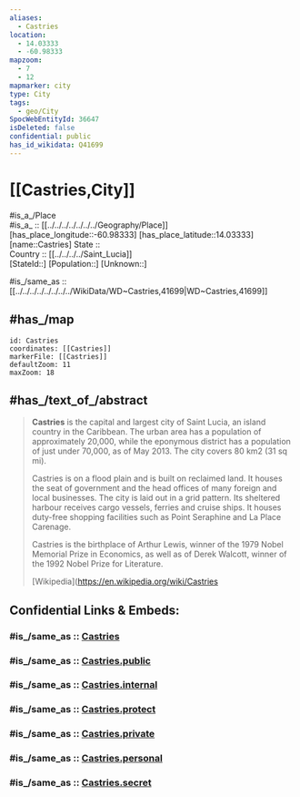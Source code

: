```yaml
---
aliases:
  - Castries
location:
  - 14.03333
  - -60.98333
mapzoom:
  - 7
  - 12
mapmarker: city
type: City
tags:
  - geo/City
SpocWebEntityId: 36647
isDeleted: false
confidential: public
has_id_wikidata: Q41699
---
```


# [[Castries,City]] 

#is_a_/Place  
#is_a_ :: [[../../../../../../../Geography/Place]] 
[has_place_longitude::-60.98333] 
[has_place_latitude::14.03333] 
[name::Castries] 
State ::  
Country :: [[../../../../Saint_Lucia]]  
[StateId::] 
[Population::] 
[Unknown::] 

#is_/same_as :: [[../../../../../../../../WikiData/WD~Castries,41699|WD~Castries,41699]] 

## #has_/map 

```leaflet
id: Castries
coordinates: [[Castries]] 
markerFile: [[Castries]] 
defaultZoom: 11 
maxZoom: 18
```



## #has_/text_of_/abstract 

> **Castries** is the capital and largest city of Saint Lucia, an island country in the Caribbean. 
> The urban area has a population of approximately 20,000, 
> while the eponymous district has a population of just under 70,000, as of May 2013. 
> The city covers 80 km2 (31 sq mi).
>
> Castries is on a flood plain and is built on reclaimed land. 
> It houses the seat of government and the head offices of many foreign and local businesses. 
> The city is laid out in a grid pattern. 
> Its sheltered harbour receives cargo vessels, ferries and cruise ships. 
> It houses duty-free shopping facilities such as Point Seraphine and La Place Carenage.
>
> Castries is the birthplace of Arthur Lewis, winner of the 1979 Nobel Memorial Prize in Economics, 
> as well as of Derek Walcott, winner of the 1992 Nobel Prize for Literature.
>
> [Wikipedia](https://en.wikipedia.org/wiki/Castries  



## Confidential Links & Embeds: 

### #is_/same_as :: [Castries](/_Standards/Earth/Continent/America~Caribbean/Saint_Lucia/Districts~Saint_Lucia/Castries/City/Castries.md) 

### #is_/same_as :: [Castries.public](/_public/Earth/Continent/America~Caribbean/Saint_Lucia/Districts~Saint_Lucia/Castries/City/Castries.public.md) 

### #is_/same_as :: [Castries.internal](/_internal/Earth/Continent/America~Caribbean/Saint_Lucia/Districts~Saint_Lucia/Castries/City/Castries.internal.md) 

### #is_/same_as :: [Castries.protect](/_protect/Earth/Continent/America~Caribbean/Saint_Lucia/Districts~Saint_Lucia/Castries/City/Castries.protect.md) 

### #is_/same_as :: [Castries.private](/_private/Earth/Continent/America~Caribbean/Saint_Lucia/Districts~Saint_Lucia/Castries/City/Castries.private.md) 

### #is_/same_as :: [Castries.personal](/_personal/Earth/Continent/America~Caribbean/Saint_Lucia/Districts~Saint_Lucia/Castries/City/Castries.personal.md) 

### #is_/same_as :: [Castries.secret](/_secret/Earth/Continent/America~Caribbean/Saint_Lucia/Districts~Saint_Lucia/Castries/City/Castries.secret.md)

